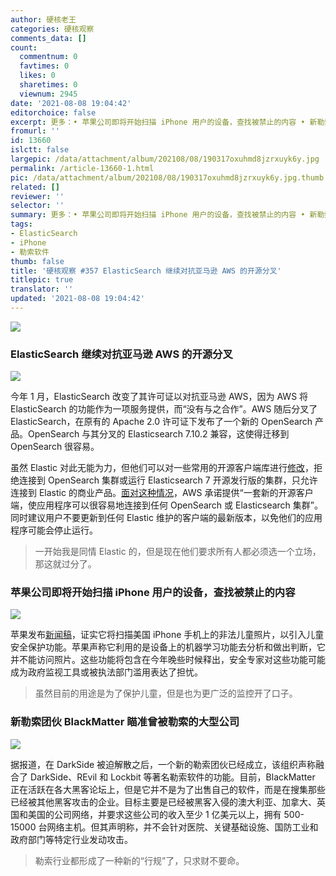 ```yaml
---
author: 硬核老王
categories: 硬核观察
comments_data: []
count:
  commentnum: 0
  favtimes: 0
  likes: 0
  sharetimes: 0
  viewnum: 2945
date: '2021-08-08 19:04:42'
editorchoice: false
excerpt: 更多：• 苹果公司即将开始扫描 iPhone 用户的设备，查找被禁止的内容 • 新勒索团伙 BlackMatter 瞄准曾被勒索的大型公司
fromurl: ''
id: 13660
islctt: false
largepic: /data/attachment/album/202108/08/190317oxuhmd8jzrxuyk6y.jpg
permalink: /article-13660-1.html
pic: /data/attachment/album/202108/08/190317oxuhmd8jzrxuyk6y.jpg.thumb.jpg
related: []
reviewer: ''
selector: ''
summary: 更多：• 苹果公司即将开始扫描 iPhone 用户的设备，查找被禁止的内容 • 新勒索团伙 BlackMatter 瞄准曾被勒索的大型公司
tags:
- ElasticSearch
- iPhone
- 勒索软件
thumb: false
title: '硬核观察 #357 ElasticSearch 继续对抗亚马逊 AWS 的开源分叉'
titlepic: true
translator: ''
updated: '2021-08-08 19:04:42'
---
```


![](/data/attachment/album/202108/08/190317oxuhmd8jzrxuyk6y.jpg)


### ElasticSearch 继续对抗亚马逊 AWS 的开源分叉


![](/data/attachment/album/202108/08/190336aqy1ybyvtcozrjrq.jpg)


今年 1 月，ElasticSearch 改变了其许可证以对抗亚马逊 AWS，因为 AWS 将 ElasticSearch 的功能作为一项服务提供，而“没有与之合作”。AWS 随后分叉了 ElasticSearch，在原有的 Apache 2.0 许可证下发布了一个新的 OpenSearch 产品。OpenSearch 与其分叉的 Elasticsearch 7.10.2 兼容，这使得迁移到 OpenSearch 很容易。


虽然 Elastic 对此无能为力，但他们可以对一些常用的开源客户端库进行[修改](https://thenewstack.io/this-week-in-programming-the-elasticsearch-saga-continues/)，拒绝连接到 OpenSearch 集群或运行 Elasticsearch 7 开源发行版的集群，只允许连接到 Elastic 的商业产品。[面对这种情况](https://aws.amazon.com/blogs/opensource/keeping-clients-of-opensearch-and-elasticsearch-compatible-with-open-source/)，AWS 承诺提供“一套新的开源客户端，使应用程序可以很容易地连接到任何 OpenSearch 或 Elasticsearch 集群”。同时建议用户不要更新到任何 Elastic 维护的客户端的最新版本，以免他们的应用程序可能会停止运行。



> 
> 一开始我是同情 Elastic 的，但是现在他们要求所有人都必须选一个立场，那这就过分了。
> 
> 
> 


### 苹果公司即将开始扫描 iPhone 用户的设备，查找被禁止的内容


![](/data/attachment/album/202108/08/190413vhgc0cckc06gbhzg.jpg)


苹果发布[新闻稿](https://www.apple.com/child-safety/)，证实它将扫描美国 iPhone 手机上的非法儿童照片，以引入儿童安全保护功能。苹果声称它利用的是设备上的机器学习功能去分析和做出判断，它并不能访问照片。这些功能将包含在今年晚些时候释出，安全专家对这些功能可能成为政府监视工具或被执法部门滥用表达了担忧。



> 
> 虽然目前的用途是为了保护儿童，但是也为更广泛的监控开了口子。
> 
> 
> 


### 新勒索团伙 BlackMatter 瞄准曾被勒索的大型公司


![](/data/attachment/album/202108/08/190426rxkk0z4kvyqpyqkv.jpg)


据报道，在 DarkSide 被迫解散之后，一个新的勒索团伙已经成立，该组织声称融合了 DarkSide、REvil 和 Lockbit 等著名勒索软件的功能。目前，BlackMatter 正在活跃在各大黑客论坛上，但是它并不是为了出售自己的软件，而是在搜集那些已经被其他黑客攻击的企业。目标主要是已经被黑客入侵的澳大利亚、加拿大、英国和美国的公司网络，并要求这些公司的收入至少 1 亿美元以上，拥有 500-15000 台网络主机。但其声明称，并不会针对医院、关键基础设施、国防工业和政府部门等特定行业发动攻击。



> 
> 勒索行业都形成了一种新的“行规”了，只求财不要命。
> 
> 
>